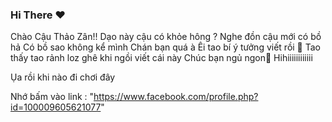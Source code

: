 ### Hi There ❤️

Chào Cậu Thảo Zân!!
Dạo này cậu có khỏe hông ?
Nghe đồn cậu mới có bồ hả
Có bồ sao không kể mình 
Chán bạn quá à 
Êi tao bí ý tưởng viết rồi 🥲
Tao thấy tao rảnh loz ghê khi ngồi viết cái này
Chúc bạn ngủ ngon🙁
Hihiiiiiiiiiiii

Ụa rồi khi nào đi chơi đây

Nhớ bấm vào link : "https://www.facebook.com/profile.php?id=100009605621077"
